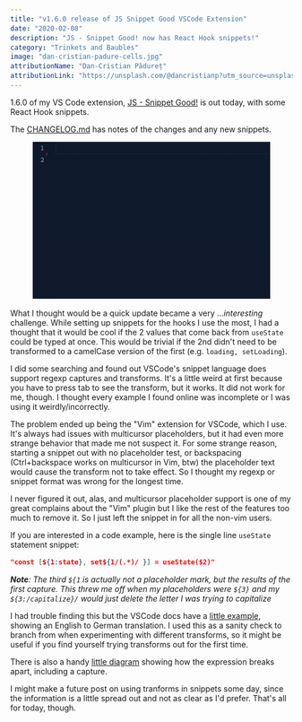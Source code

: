 ```yaml
---
title: "v1.6.0 release of JS Snippet Good VSCode Extension"
date: "2020-02-08"
description: "JS - Snippet Good! now has React Hook snippets!"
category: "Trinkets and Baubles"
image: "dan-cristian-padure-cells.jpg"
attributionName: "Dan-Cristian Pădureț"
attributionLink: "https://unsplash.com/@dancristianp?utm_source=unsplash&amp;utm_medium=referral&amp;utm_content=creditCopyText"
---
```


1.6.0 of my VS Code extension, [JS - Snippet Good!](https://marketplace.visualstudio.com/items?itemName=jimmydc.js--snippet-good) is out today, with some React Hook snippets.

The [CHANGELOG.md](https://github.com/Jimmydalecleveland/js--snippet-good/blob/master/CHANGELOG.md) has notes of the changes and any new snippets.

<figure>
  <img src="../images/snippet-rus.gif" alt="'rus' snippet in action"></img>
</figure>

What I thought would be a quick update became a very ..._interesting_ challenge. While setting up snippets for the hooks I use the most, I had a thought that it would be cool if the 2 values that come back from `useState` could be typed at once. This would be trivial if the 2nd didn't need to be transformed to a camelCase version of the first (e.g. `loading, setLoading`).

I did some searching and found out VSCode's snippet language does support regexp captures and transforms. It's a little weird at first because you have to press tab to see the transform, but it works. It did not work for me, though. I thought every example I found online was incomplete or I was using it weirdly/incorrectly.

The problem ended up being the "Vim" extension for VSCode, which I use. It's always had issues with multicursor placeholders, but it had even more strange behavior that made me not suspect it. For some strange reason, starting a snippet out with no placeholder test, or backspacing (Ctrl+backspace works on multicursor in Vim, btw) the placeholder text would cause the transform not to take effect. So I thought my regexp or snippet format was wrong for the longest time.

I never figured it out, alas, and multicursor placeholder support is one of my great complains about the "Vim" plugin but I like the rest of the features too much to remove it. So I just left the snippet in for all the non-vim users.

If you are interested in a code example, here is the single line `useState` statement snippet:

```json
"const [${1:state}, set${1/(.*)/ }] = useState($2)"
```

_**Note**: The third `${1` is actually not a placeholder mark, but the results of the first capture. This threw me off when my placeholders were `${3}` and my `${3:/capitalize}/` would just delete the letter I was trying to capitalize_

I had trouble finding this but the VSCode docs have a [little example](https://code.visualstudio.com/updates/v1_25#_snippet-placeholder-transformations), showing an English to German translation. I used this as a sanity check to branch from when experimenting with different transforms, so it might be useful if you find yourself trying transforms out for the first time.

There is also a handy [little diagram](https://code.visualstudio.com/docs/editor/userdefinedsnippets#_variable-transforms) showing how the expression breaks apart, including a capture.

I might make a future post on using tranforms in snippets some day, since the information is a little spread out and not as clear as I'd prefer. That's all for today, though.

